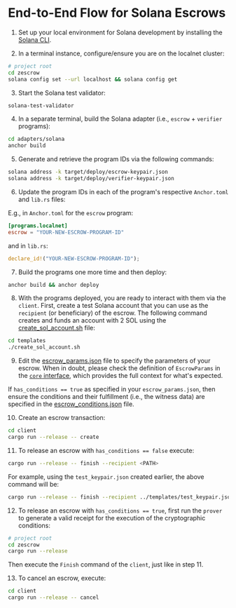 # End-to-End Flow for Solana Escrows

1. Set up your local environment for Solana development by installing the [Solana CLI](https://solana.com/docs/intro/installation).

2. In a terminal instance, configure/ensure you are on the localnet cluster:

```sh
# project root
cd zescrow
solana config set --url localhost && solana config get
```

3. Start the Solana test validator:

```sh
solana-test-validator
```

4. In a separate terminal, build the Solana adapter (i.e., `escrow` + `verifier` programs):

```sh
cd adapters/solana
anchor build
```

5. Generate and retrieve the program IDs via the following commands:

```sh
solana address -k target/deploy/escrow-keypair.json
solana address -k target/deploy/verifier-keypair.json
```

6. Update the program IDs in each of the program's respective `Anchor.toml` and `lib.rs` files:

E.g., in `Anchor.toml` for the `escrow` program:

```toml
[programs.localnet]
escrow = "YOUR-NEW-ESCROW-PROGRAM-ID"
```

and in `lib.rs`:

```rust
declare_id!("YOUR-NEW-ESCROW-PROGRAM-ID");
```

7. Build the programs one more time and then deploy:

```sh
anchor build && anchor deploy
```

8. With the programs deployed, you are ready to interact with them via the `client`. First, create a test Solana account that you can use as the `recipient` (or beneficiary) of the escrow. The following command creates and funds an account with 2 SOL using the [create_sol_account.sh](../templates/create_sol_account.sh) file:

```sh
cd templates
./create_sol_account.sh
```

9. Edit the [escrow_params.json](/templates/escrow_params.json) file to specify the parameters of your escrow. When in doubt, please check the definition of `EscrowParams` in the [`core` interface](/core/src/interface.rs), which provides the full context for what's expected.

If `has_conditions == true` as specified in your `escrow_params.json`, then ensure the conditions and their fulfillment (i.e., the witness data) are specified in the [escrow_conditions.json](/templates/escrow_conditions.json) file.

10. Create an escrow transaction:

```sh
cd client
cargo run --release -- create
```

11. To release an escrow with `has_conditions == false` execute:

```sh
cargo run --release -- finish --recipient <PATH>
```

For example, using the `test_keypair.json` created earlier, the above command will be:

```sh
cargo run --release -- finish --recipient ../templates/test_keypair.json
```

12. To release an escrow with `has_conditions == true`, first run the `prover` to generate a valid receipt for the execution of the cryptographic conditions:

```sh
# project root
cd zescrow
cargo run --release
```

Then execute the `Finish` command of the `client`, just like in step 11.

13. To cancel an escrow, execute:

```sh
cd client
cargo run --release -- cancel
```
